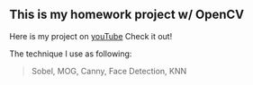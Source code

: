 ## This is my homework project w/ OpenCV
Here is my project on [youTube](https://www.youtube.com/watch?v=uy6CG6FgYh8 "Link") Check it out! 

The technique I use as following:
> Sobel, MOG, Canny, Face Detection, KNN

